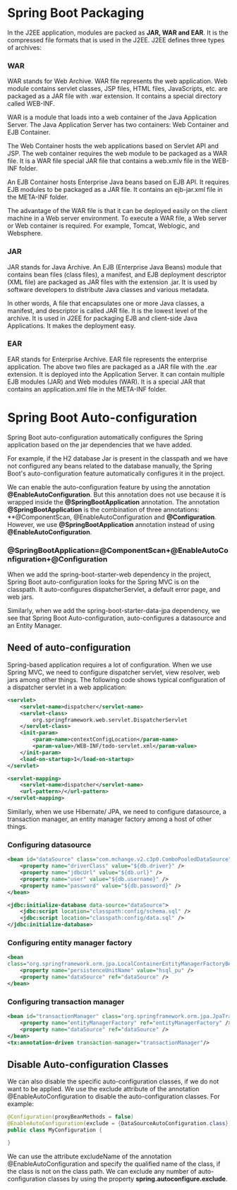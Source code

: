 # Spring Boot Packaging
In the J2EE application, modules are packed as **JAR, WAR and EAR**. It is the compressed file formats that is used in the J2EE. J2EE defines three types of archives:

### WAR
WAR stands for Web Archive. WAR file represents the web application. Web module contains servlet classes, JSP files, HTML files, JavaScripts, etc. are packaged as a JAR file with .war extension. It contains a special directory called WEB-INF.

WAR is a module that loads into a web container of the Java Application Server. The Java Application Server has two containers: Web Container and EJB Container.

The Web Container hosts the web applications based on Servlet API and JSP. The web container requires the web module to be packaged as a WAR file. It is a WAR file special JAR file that contains a web.xmlv file in the WEB-INF folder.

An EJB Container hosts Enterprise Java beans based on EJB API. It requires EJB modules to be packaged as a JAR file. It contains an ejb-jar.xml file in the META-INF folder.

The advantage of the WAR file is that it can be deployed easily on the client machine in a Web server environment. To execute a WAR file, a Web server or Web container is required. For example, Tomcat, Weblogic, and Websphere.

### JAR
JAR stands for Java Archive. An EJB (Enterprise Java Beans) module that contains bean files (class files), a manifest, and EJB deployment descriptor (XML file) are packaged as JAR files with the extension .jar. It is used by software developers to distribute Java classes and various metadata.

In other words, A file that encapsulates one or more Java classes, a manifest, and descriptor is called JAR file. It is the lowest level of the archive. It is used in J2EE for packaging EJB and client-side Java Applications. It makes the deployment easy.

### EAR
EAR stands for Enterprise Archive. EAR file represents the enterprise application. The above two files are packaged as a JAR file with the .ear extension. It is deployed into the Application Server. It can contain multiple EJB modules (JAR) and Web modules (WAR). It is a special JAR that contains an application.xml file in the META-INF folder.


# Spring Boot Auto-configuration
Spring Boot auto-configuration automatically configures the Spring application based on the jar dependencies that we have added.

For example, if the H2 database Jar is present in the classpath and we have not configured any beans related to the database manually, the Spring Boot's auto-configuration feature automatically configures it in the project.

We can enable the auto-configuration feature by using the annotation **@EnableAutoConfiguration**. But this annotation does not use because it is wrapped inside the **@SpringBootApplication** annotation. The annotation **@SpringBootApplication** is the combination of three annotations: **@ComponentScan, @EnableAutoConfiguration and **@Configuration**. However, we use **@SpringBootApplication** annotation instead of using **@EnableAutoConfiguration**.

### @SpringBootApplication=@ComponentScan+@EnableAutoConfiguration+@Configuration

When we add the spring-boot-starter-web dependency in the project, Spring Boot auto-configuration looks for the Spring MVC is on the classpath. It auto-configures dispatcherServlet, a default error page, and web jars.

Similarly, when we add the spring-boot-starter-data-jpa dependency, we see that Spring Boot Auto-configuration, auto-configures a datasource and an Entity Manager.

## Need of auto-configuration
Spring-based application requires a lot of configuration. When we use Spring MVC, we need to configure dispatcher servlet, view resolver, web jars among other things. The following code shows typical configuration of a dispatcher servlet in a web application:

```xml
<servlet>  
    <servlet-name>dispatcher</servlet-name>  
    <servlet-class>  
        org.springframework.web.servlet.DispatcherServlet  
    </servlet-class>  
    <init-param>  
        <param-name>contextConfigLocation</param-name>  
        <param-value>/WEB-INF/todo-servlet.xml</param-value>  
    </init-param>  
    <load-on-startup>1</load-on-startup>  
</servlet>  

<servlet-mapping>  
    <servlet-name>dispatcher</servlet-name>  
    <url-pattern>/</url-pattern>  
</servlet-mapping>  
```

Similarly, when we use Hibernate/ JPA, we need to configure datasource, a transaction manager, an entity manager factory among a host of other things.

### Configuring datasource

```xml
<bean id="dataSource" class="com.mchange.v2.c3p0.ComboPooledDataSource" destroy-method="close">  
    <property name="driverClass" value="${db.driver}" />  
    <property name="jdbcUrl" value="${db.url}" />  
    <property name="user" value="${db.username}" />  
    <property name="password" value="${db.password}" />  
</bean>

<jdbc:initialize-database data-source="dataSource">  
    <jdbc:script location="classpath:config/schema.sql" />  
    <jdbc:script location="classpath:config/data.sql" />  
</jdbc:initialize-database>  
```

### Configuring entity manager factory

```xml
<bean  
class="org.springframework.orm.jpa.LocalContainerEntityManagerFactoryBean" id="entityManagerFactory">  
    <property name="persistenceUnitName" value="hsql_pu" />  
    <property name="dataSource" ref="dataSource" />  
</bean>
```

### Configuring transaction manager

```xml
<bean id="transactionManager" class="org.springframework.orm.jpa.JpaTransactionManager">  
    <property name="entityManagerFactory" ref="entityManagerFactory" />  
    <property name="dataSource" ref="dataSource" />  
</bean>  
<tx:annotation-driven transaction-manager="transactionManager"/>  
```

## Disable Auto-configuration Classes
We can also disable the specific auto-configuration classes, if we do not want to be applied. We use the exclude attribute of the annotation @EnableAutoConfiguration to disable the auto-configuration classes. For example:

```java
@Configuration(proxyBeanMethods = false)  
@EnableAutoConfiguration(exclude = {DataSourceAutoConfiguration.class})  
public class MyConfiguration {  

}  
```

We can use the attribute excludeName of the annotation @EnableAutoConfiguration and specify the qualified name of the class, if the class is not on the class path. We can exclude any number of auto-configuration classes by using the property **spring.autoconfigure.exclude**.
